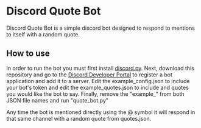 # Discord Quote Bot
Discord Quote Bot is a simple discord bot designed to respond to mentions to itself with a random quote.

## How to use
In order to run the bot you must first install [discord.py](https://discordpy.readthedocs.io/en/latest/#). Next, download this repository and go to the [Discord Developer Portal](https://discordapp.com/developers/docs/intro) to register a bot application and add it to a server. Edit the example_config.json to include your bot's token and edit the example_quotes.json to include and quotes you would like the bot to say. Finally, remove the "example_" from both JSON file names and run "quote_bot.py" 

Any time the bot is mentioned directly using the @ symbol it will respond in that same channel with a random quote from quotes.json.
